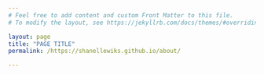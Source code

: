 ```yaml
---
# Feel free to add content and custom Front Matter to this file.
# To modify the layout, see https://jekyllrb.com/docs/themes/#overriding-theme-defaults

layout: page
title: "PAGE TITLE"
permalink: /https://shanellewiks.github.io/about/

---
```



